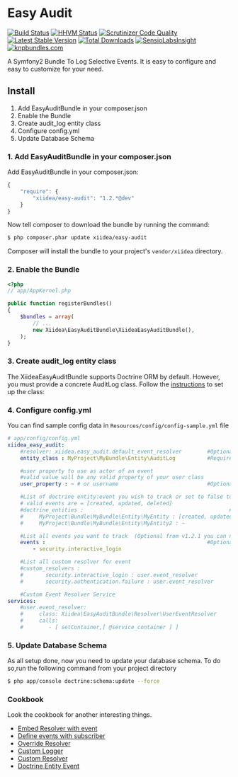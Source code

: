Easy Audit
==========
[![Build Status](https://travis-ci.org/xiidea/easy-audit.png?branch=master)](https://travis-ci.org/xiidea/easy-audit)
[![HHVM Status](http://hhvm.h4cc.de/badge/xiidea/easy-audit.svg)](http://hhvm.h4cc.de/package/xiidea/easy-audit)
[![Scrutinizer Code Quality](https://scrutinizer-ci.com/g/xiidea/easy-audit/badges/quality-score.png?b=master)](https://scrutinizer-ci.com/g/xiidea/easy-audit/?branch=master)
[![Latest Stable Version](https://poser.pugx.org/xiidea/easy-audit/v/stable.png)](https://packagist.org/packages/xiidea/easy-audit)
[![Total Downloads](https://poser.pugx.org/xiidea/easy-audit/downloads.png)](https://packagist.org/packages/xiidea/easy-audit)
[![SensioLabsInsight](https://insight.sensiolabs.com/projects/b8802bf0-af10-4343-a6c4-846d6b481978/mini.png)](https://insight.sensiolabs.com/projects/b8802bf0-af10-4343-a6c4-846d6b481978)
[![knpbundles.com](http://knpbundles.com/xiidea/easy-audit/badge-short)](http://knpbundles.com/xiidea/easy-audit)


A Symfony2 Bundle To Log Selective Events. It is easy to configure and easy to customize for your need.

Install
-------
1. Add EasyAuditBundle in your composer.json
2. Enable the Bundle
3. Create audit_log entity class
4. Configure config.yml
5. Update Database Schema

### 1. Add EasyAuditBundle in your composer.json

Add EasyAuditBundle in your composer.json:

```js
{
    "require": {
        "xiidea/easy-audit": "1.2.*@dev"
    }
}
```

Now tell composer to download the bundle by running the command:

``` bash
$ php composer.phar update xiidea/easy-audit
```

Composer will install the bundle to your project's `vendor/xiidea` directory.

### 2. Enable the Bundle

``` php
<?php
// app/AppKernel.php

public function registerBundles()
{
    $bundles = array(
        // ...
        new Xiidea\EasyAuditBundle\XiideaEasyAuditBundle(),
    );
}
```

### 3. Create audit_log entity class

The XiideaEasyAuditBundle supports Doctrine ORM by default. However, you must provide a concrete AuditLog class. Follow the [instructions](./Resources/doc/audit-log-entity-orm.md) to set up the class:


### 4. Configure config.yml

You can find sample config data in `Resources/config/config-sample.yml` file

``` yaml
# app/config/config.yml
xiidea_easy_audit:
    #resolver: xiidea.easy_audit.default_event_resolver        #Optional
    entity_class : MyProject\MyBundle\Entity\AuditLog          #Required

    #user property to use as actor of an event
    #valid value will be any valid property of your user class
    user_property : ~ # or username                            #Optional

    #List of doctrine entity:event you wish to track or set to false to disable logs for doctrine events
    # valid events are = [created, updated, deleted]
    #doctrine_entities :                                              #Optional
    #     MyProject\Bundle\MyBundle\Entity\MyEntity : [created, updated, deleted]
    #     MyProject\Bundle\MyBundle\Entity\MyEntity2 : ~

    #List all events you want to track  (Optional from v1.2.1 you can now use subscriber to define it)
    events :                                                   #Optional
        - security.interactive_login

    #List all custom resolver for event
    #custom_resolvers :
    #       security.interactive_login : user.event_resolver
    #       security.authentication.failure : user.event_resolver

    #Custom Event Resolver Service
services:
    #user.event_resolver:
    #     class: Xiidea\EasyAuditBundle\Resolver\UserEventResolver
    #     calls:
    #        - [ setContainer,[ @service_container ] ]
```

### 5. Update Database Schema

As all setup done, now you need to update your database schema. To do so,run the following command from your project directory
``` bash
$ php app/console doctrine:schema:update --force
```

### Cookbook

Look the cookbook for another interesting things.

- [Embed Resolver with event](https://github.com/xiidea/easy-audit/blob/master/Resources/doc/embed-resolver.md)
- [Define events with subscriber](https://github.com/xiidea/easy-audit/blob/master/Resources/doc/subscriber.md)
- [Override Resolver](https://github.com/xiidea/easy-audit/blob/master/Resources/doc/override-resolver.md)
- [Custom Logger](https://github.com/xiidea/easy-audit/blob/master/Resources/doc/custom-logger.md)
- [Custom Resolver](https://github.com/xiidea/easy-audit/blob/master/Resources/doc/custom-resolver.md)
- [Doctrine Entity Event](https://github.com/xiidea/easy-audit/blob/master/Resources/doc/doctrine-entity-events.md)
